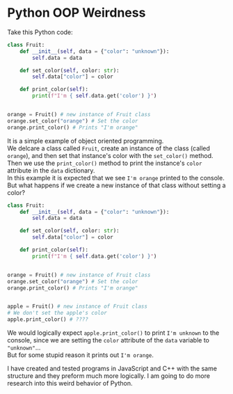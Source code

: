 # Python OOP Weirdness

Take this Python code:
```python
class Fruit:
	def __init__(self, data = {"color": "unknown"}):
		self.data = data

	def set_color(self, color: str):
		self.data["color"] = color

	def print_color(self):
		print(f"I'm { self.data.get('color') }")


orange = Fruit() # new instance of Fruit class
orange.set_color("orange") # Set the color
orange.print_color() # Prints "I'm orange"
```

It is a simple example of object oriented programming.  
We delcare a class called `Fruit`, create an instance of the class (called `orange`), and then set that instance's color with the `set_color()` method.  
Then we use the `print_color()` method to print the instance's `color` attribute in the `data` dictionary.  
In this example it is expected that we see `I'm orange` printed to the console. But what happens if we create a new instance of that class without setting a color?

```python
class Fruit:
	def __init__(self, data = {"color": "unknown"}):
		self.data = data

	def set_color(self, color: str):
		self.data["color"] = color

	def print_color(self):
		print(f"I'm { self.data.get('color') }")


orange = Fruit() # new instance of Fruit class
orange.set_color("orange") # Set the color
orange.print_color() # Prints "I'm orange"


apple = Fruit() # new instance of Fruit class
# We don't set the apple's color
apple.print_color() # ????
```

We would logically expect `apple.print_color()` to print `I'm unknown` to the console, since we are setting the `color` attribute of the `data` variable to `"unknown"`...  
But for some stupid reason it prints out `I'm orange`.  

I have created and tested programs in JavaScript and C++ with the same structure and they preform much more logically. I am going to do more research into this weird behavior of Python.

